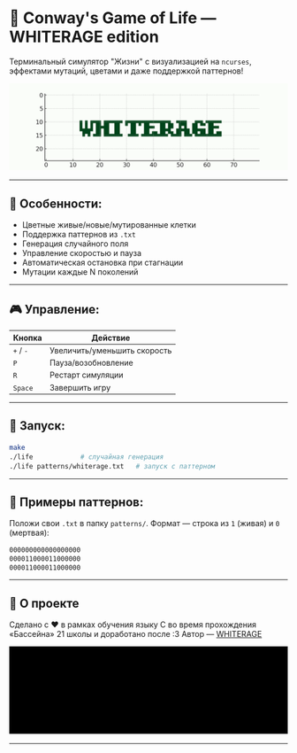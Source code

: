 # 🌱 Conway's Game of Life — WHITERAGE edition

Терминальный симулятор "Жизни" с визуализацией на `ncurses`, эффектами мутаций, цветами и даже поддержкой паттернов!

![preview](gif/whiterage_life.gif)

---

## 🧬 Особенности:
- Цветные живые/новые/мутированные клетки
- Поддержка паттернов из `.txt`
- Генерация случайного поля
- Управление скоростью и пауза
- Автоматическая остановка при стагнации
- Мутации каждые N поколений

---

## 🎮 Управление:
| Кнопка     | Действие              |
|------------|-----------------------|
| `+` / `-`  | Увеличить/уменьшить скорость |
| `P`        | Пауза/возобновление   |
| `R`        | Рестарт симуляции     |
| `Space`    | Завершить игру        |

---

## 🚀 Запуск:

```bash
make
./life            # случайная генерация
./life patterns/whiterage.txt   # запуск с паттерном
```

---

## 📁 Примеры паттернов:
Положи свои `.txt` в папку `patterns/`. Формат — строка из `1` (живая) и `0` (мертвая):

```
000000000000000000
000011000011000000
000011000011000000
```

---

## 🧐 О проекте
Сделано с ❤️ в рамках обучения языку C во время прохождения «Бассейна» 21 школы и доработано после :3 
Автор — [WHITERAGE](https://github.com/WHITERAGE)

![preview](gif/whiterage_pattern.gif)

---

